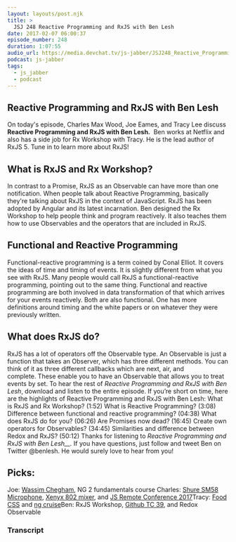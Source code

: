 ```yaml
---
layout: layouts/post.njk
title: >
  JSJ 248 Reactive Programming and RxJS with Ben Lesh
date: 2017-02-07 06:00:37
episode_number: 248
duration: 1:07:55
audio_url: https://media.devchat.tv/js-jabber/JSJ248_Reactive_Programming_and_RxJS_with_Ben_Lesh.mp3
podcast: js-jabber
tags:
  - js_jabber
  - podcast
---
```


## Reactive Programming and RxJS with Ben Lesh

On today's episode, Charles Max Wood, Joe Eames, and Tracy Lee&nbsp;discuss **Reactive Programming and RxJS with Ben Lesh.** &nbsp;Ben works at Netflix and also has a side job for Rx Workshop with Tracy. He is the lead author of RxJS 5. Tune in&nbsp;to learn more about RxJS!

## **What is RxJS and Rx Workshop?**

In contrast&nbsp;to a Promise, RxJS as an Observable can have more than one notification. When people talk&nbsp;about Reactive Programming, basically they're talking about RxJS in the context of JavaScript. RxJS has been adopted by Angular and its latest incarnation. Ben designed the Rx Workshop to help people think and program reactively. It also teaches them how to use Observables and the operators that are&nbsp;included in RxJS.

## **Functional and Reactive Programming**

Functional-reactive programming is a term coined by Conal Elliot. It covers the ideas of time and timing of events. It is slightly different from what you see with&nbsp;RxJS. Many people would call RxJS a functional-reactive programming, pointing out to the same thing. Functional and reactive programming are both involved in data transformation of that which&nbsp;arrives for your events reactively. Both are also functional. One has more definitions around timing and the white papers or on whatever they were previously written.

## **What does RxJS do?**

RxJS has a lot of operators off the Observable type. An Observable is just a function that takes an Observer, which has three different methods. You can think of it as three different callbacks which are next, air, and complete.&nbsp;These enable you to have an Observable that allows you to treat events by set. To hear the rest of _Reactive Programming and RxJS with Ben Lesh_, download and listen to the entire episode. If you’re short on time, here are the highlights of Reactive Programming and RxJS with Ben Lesh: What is RxJS and Rx Workshop? (1:52) What is Reactive Programming? (3:08) Difference between functional and reactive programming?&nbsp;(04:38) What does RxJS do for you? (06:26) Are Promises now dead? (16:45) Create own operators for Observables? (34:45) Similarities and difference between Redox and RxJS? (50:12) Thanks for listening to _Reactive Programming and RxJS with Ben Lesh\_\_._ If you have questions, just follow and tweet Ben on Twitter @benlesh. He would surely love to hear from you!

## Picks:

Joe: [Wassim Chegham](https://twitter.com/manekinekko), NG&nbsp;2 fundamentals course Charles: [Shure SM58 Microphone](http://www.shure.com/americas/products/microphones/sm/sm58-vocal-microphone), [Xenyx 802 mixer](https://www.amazon.com/Behringer-802-Premium-8-Input-Preamps/dp/B000J5XS3C), and [JS Remote Conference 2017](https://devchat.tv/conferences/js-remote-conf-2017)Tracy: [Food CSS](http://foodcss.com/) and [ng cruise](https://ngcruise.com/#/)Ben: RxJS Workshop, [Github TC 39](https://github.com/tc39), and Redox Observable

### Transcript
